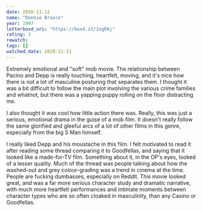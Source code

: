 ```yaml
---
date: 2020-11-12
name: "Donnie Brasco"
year: 1997
letterboxd_uri: "https://boxd.it/1sgRAj"
rating: 3
rewatch: 
tags: []
watched_date: 2020-11-11
---
```


Extremely emotional and "soft" mob movie. The relationship between Pacino and Depp is really touching, heartfelt, moving, and it's nice how there is not a lot of masculine posturing that separates them. I thought it was a bit difficult to follow the main plot involving the various crime families and whatnot, but there was a yapping puppy rolling on the floor distracting me.

I also thought it was cool how little action there was. Really, this was just a serious, emotional drama in the guise of a mob film. It doesn't really follow the same glorified and gleeful arcs of a lot of other films in this genre, especially from the big S Man himself.

I really liked Depp and his moustache in this film. I felt motivated to read it after reading some thread comparing it to Goodfellas, and saying that it looked like a made-for-TV film. Something about it, in the OP's eyes, looked of a lesser quality. Much of the thread was people talking about how the washed-out and grey colour-grading was a trend in cinema at the time. People are fucking dumbasses, especially on Reddit. This movie looked great, and was a far more serious character study and dramatic narrative, with much more heartfelt performances and intimate moments between character types who are so often cloaked in masculinity, than any Casino or Goodfellas.
